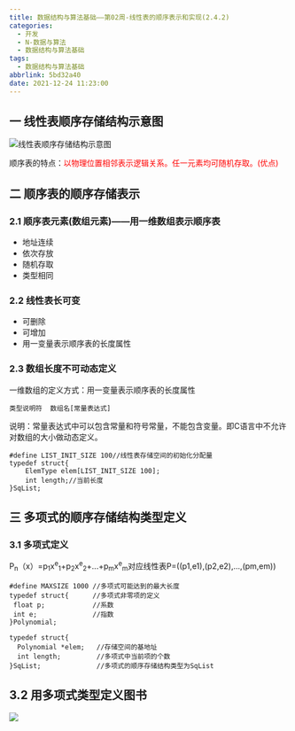 ```yaml
---
title: 数据结构与算法基础——第02周-线性表的顺序表示和实现(2.4.2)
categories:
  - 开发
  - N-数据与算法
  - 数据结构与算法基础
tags:
  - 数据结构与算法基础
abbrlink: 5bd32a40
date: 2021-12-24 11:23:00
---
```

## 一 线性表顺序存储结构示意图

![线性表顺序存储结构示意图][1]

顺序表的特点：<font color=red>以物理位置相邻表示逻辑关系。任一元素均可随机存取。(优点)</font>

<!--more-->

## 二 顺序表的顺序存储表示

### 2.1 顺序表元素(数组元素)——用一维数组表示顺序表

* 地址连续
* 依次存放
* 随机存取
* 类型相同

### 2.2 线性表长可变

* 可删除
* 可增加
* 用一变量表示顺序表的长度属性

### 2.3 数组长度不可动态定义

一维数组的定义方式：用一变量表示顺序表的长度属性

```
类型说明符  数组名[常量表达式]
```

说明：常量表达式中可以包含常量和符号常量，不能包含变量。即C语言中不允许对数组的大小做动态定义。

```
#define LIST_INIT_SIZE 100//线性表存储空间的初始化分配量
typedef struct{
	ElemType elem[LIST_INIT_SIZE 100];
	int length;//当前长度
}SqList;
```

## 三 多项式的顺序存储结构类型定义

### 3.1 多项式定义

P<sub>n</sub>（x）=p<sub>1</sub>x<sup>e</sup><sub>1</sub>+p<sub>2</sub>x<sup>e</sup><sub>2</sub>+...+p<sub>m</sub>x<sup>e</sup><sub>m</sub>对应线性表P=((p1,e1),(p2,e2),...,(pm,em))

```
#define MAXSIZE 1000 //多项式可能达到的最大长度
typedef struct{      //多项式非零项的定义
 float p;			 //系数
 int e;				 //指数
}Polynomial;

typedef struct{
  Polynomial *elem;   //存储空间的基地址
  int length;         //多项式中当前项的个数
}SqList;              //多项式的顺序存储结构类型为SqList
```

## 3.2 用多项式类型定义图书
![][2]




[1]:https://cdn.jsdelivr.net/gh/pgzxc/cdn@master/blog-data-struct-basic/data-struct-2.4-linear-modal.png
[2]:https://cdn.jsdelivr.net/gh/pgzxc/cdn@master/blog-data-struct-basic/data-struct-2.4-linear-book-define.png
